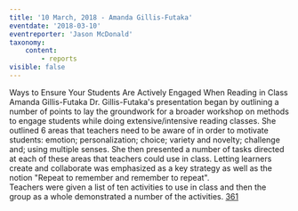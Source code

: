 ```yaml
---
title: '10 March, 2018 - Amanda Gillis-Futaka'
eventdate: '2018-03-10'
eventreporter: 'Jason McDonald'
taxonomy:
    content:
        - reports
visible: false
---
```


Ways to Ensure Your Students Are Actively Engaged When Reading in Class
Amanda Gillis-Futaka
Dr. Gillis-Futaka's presentation began by outlining a number of points to lay the groundwork for a broader workshop on methods to engage students while doing extensive/intensive reading classes.  She outlined 6 areas that teachers need to be aware of in order to motivate students:  emotion; personalization; choice; variety and novelty; challenge and; using multiple senses.
She then presented a number of tasks directed at each of these areas that teachers could use in class.  Letting learners create and collaborate was emphasized as a key strategy as well as the notion "Repeat to remember and remember to repeat".  
Teachers were given a list of ten activities to use in class and then the group as a whole demonstrated a number of the activities.
<a href="/chapters/kq/schedule/2018/march/10">361</a>
